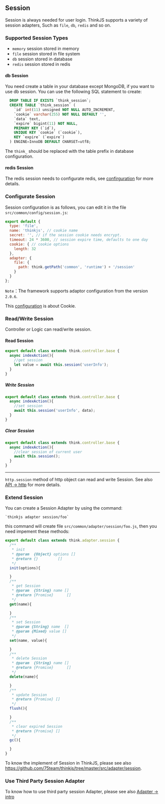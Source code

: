 ## Session

Session is always needed for user login. ThinkJS supports a variety of session adapters, Such as `file`, `db`, `redis` and so on.

### Supported Session Types

- `memory`  session stored in memory
- `file`  session stored in file system
- `db` session stored in database 
- `redis` session stored in redis

#### db Session

You need create a table in your database except MongoDB, if you want to use db session. You can use the following SQL statement to create:

```sql
  DROP TABLE IF EXISTS `think_session`;
  CREATE TABLE `think_session` (
    `id` int(11) unsigned NOT NULL AUTO_INCREMENT,
    `cookie` varchar(255) NOT NULL DEFAULT '',
    `data` text,
    `expire` bigint(11) NOT NULL,
    PRIMARY KEY (`id`),
    UNIQUE KEY `cookie` (`cookie`),
    KEY `expire` (`expire`)
  ) ENGINE=InnoDB DEFAULT CHARSET=utf8;
```

The `think_` should be replaced with the table prefix in database configuration.

#### redis Session

The redis session needs to configurate redis, see [confirguration](./config.html#redis) for more details.

### Configurate Session

Session configuration is as follows, you can edit it in the file `src/common/config/session.js`:

```js
export default {
  type: 'file',
  name: 'thinkjs', // cookie name
  secret: '', // if the session cookie needs encrypt.
  timeout: 24 * 3600, // session expire time, defaults to one day
  cookie: { // cookie options
    length: 32
  },
  adapter: {
    file: {
      path: think.getPath('common', 'runtime') + '/session'
    }
  }
};
```

`Note`：The framework supports adaptor configuration from the version `2.0.6`.

This [configuration](./config.html#cookie) is about Cookie.

### Read/Write Session

Controller or Logic can read/write session.

#### Read Session

```js
export default class extends think.controller.base {
  async indexAction(){
    //get session
    let value = await this.session('userInfo');
  }
}
```  

##### Write Session

```js
export default class extends think.controller.base {
  async indexAction(){
    //set session
    await this.session('userInfo', data);
  }
}
```

##### Clear Session

```js
export default class extends think.controller.base {
  async indexAction(){
    //clear session of current user
    await this.session();
  }
}
```

--------

`http.session` method of http object can read and write Session. See also [API -> http](./api_http.html#toc-b20) for more details.

### Extend Session

You can create a Session Adapter by using the command: 

``` 
`thinkjs adapter session/foo`
```

this command will create file `src/common/adapter/session/foo.js`, then you need impement these methods:

```js
export default class extends think.adapter.session {
  /**
   * init
   * @param  {Object} options []
   * @return {}         []
   */
  init(options){

  }
  /**
   * get Session 
   * @param  {String} name []
   * @return {Promise}      []
   */
  get(name){

  }
  /**
   * set Session
   * @param {String} name  []
   * @param {Mixed} value []
   */
  set(name, value){

  }
  /**
   * delete Session
   * @param  {String} name []
   * @return {Promise}      []
   */
  delete(name){

  }
  /**
   * update Session
   * @return {Promise} []
   */
  flush(){

  }
  /**
   * clear expired Session
   * @return {Promise} []
   */
  gc(){

  }
}
```

To know the implement of Session in ThinkJS, please see also <https://github.com/75team/thinkjs/tree/master/src/adapter/session>. 

### Use Third Party Session Adapter

To know how to use third party session Adapter, please see also [Adapter -> intro](./adapter_intro.html#toc-e7c)